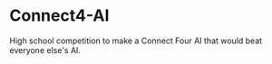 # Connect4-AI
High school competition to make a Connect Four AI that would beat everyone else's AI.
